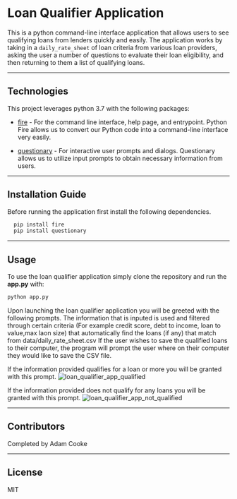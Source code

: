 # Loan Qualifier Application

This is a python command-line interface application that allows users to see qualifying loans from lenders quickly and easily. The application works by taking in a `daily_rate_sheet` of loan criteria from various loan providers, asking the user a number of questions to evaluate their loan eligibility, and then returning to them a list of qualifying loans.

---

## Technologies

This project leverages python 3.7 with the following packages:

* [fire](https://github.com/google/python-fire) - For the command line interface, help page, and entrypoint. Python Fire allows us to convert our Python code into a command-line interface very easily.

* [questionary](https://github.com/tmbo/questionary) - For interactive user prompts and dialogs. Questionary allows us to utilize input prompts to obtain necessary information from users.

---

## Installation Guide

Before running the application first install the following dependencies.

```python
  pip install fire
  pip install questionary
```

---

## Usage

To use the loan qualifier application simply clone the repository and run the **app.py** with:

```python
python app.py
```

Upon launching the loan qualifier application you will be greeted with the following prompts. The information that is inputed is used and filtered through certain criteria (For example credit score, debt to income, loan to value,max laon size) that automatically find the loans (if any) that match from data/daily_rate_sheet.csv If the user wishes to save the qualified loans to their computer, the program will prompt the user where on their computer they would like to save the CSV file.


If the information provided qualifies for a loan or more you will be granted with this prompt. ![loan_qualifier_app_qualified](https://user-images.githubusercontent.com/107158380/178882201-0e73ab29-b234-45c9-ae6d-86a5d1c0f134.png)


If the information provided does not qualify for any loans you will be granted with this prompt. ![loan_qualifier_app_not_qualified](https://user-images.githubusercontent.com/107158380/178882347-d5468b63-ede3-4421-b38c-8f5e09a49112.png)




---

## Contributors

Completed by Adam Cooke

---

## License

MIT
